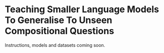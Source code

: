 # Teaching Smaller Language Models To Generalise To Unseen Compositional Questions

Instructions, models and datasets coming soon.



